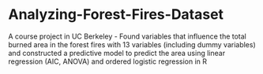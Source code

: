 # Analyzing-Forest-Fires-Dataset
A course project in UC Berkeley - Found variables that influence the total burned area in the forest fires with 13 variables (including dummy variables) and constructed a predictive model to predict the area using linear regression (AIC, ANOVA) and ordered logistic regression in R

